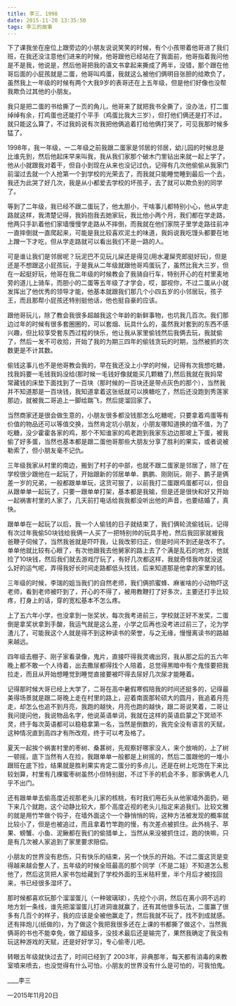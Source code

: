 ```yaml
---
title: 李三、1998
date: 2015-11-20 13:35:50
tags: 李三的故事
---
```


下了课我坐在座位上跟旁边的小朋友说说笑笑的时候，有个小孩带着他哥进了我们班，在我还没注意他们进来的时候，他哥跟他已经站在了我面前，他哥指着我问他是不是我，他说是，然后他哥把我的语文书拿起来撕成了两半，没错，那个跟在他哥后面的小屁孩就是二蛋，他哥叫鸡蛋，我就这么被他们俩明目张胆的给欺负了，虽然我上一年级的时候有两个大我9岁的表哥还在上五年级，但是他们好像也没帮我欺负过其他的小朋友。

我只是把二蛋的书给撕了一页的角儿，他哥来了就把我书全撕了，没办法，打二蛋绰绰有余，打鸡蛋也还能打个平手（鸡蛋比我大三岁），但打他们俩还是打不过，就只能这么算了，不过我妈说有次我把他俩追着打给他俩打哭了，可见我那时候多猛了。

1998年，我一年级，一二年级之前我跟二蛋家是邻居的邻居，幼儿园的时候总是比谁先到，然后他起床早来叫我，我从我们家那个破木门里钻出来就一起上学了，他从小就跟我对着干，但自小到现在从来也没记过仇，记得有几次他偷偷从我家门前溜过去就一个人抢第一个到学校的光荣去了，而我就只能睡觉睡到最后一个去，我还为此哭了好几次，我是从小都爱去学校的坏孩子，去了就可以欺负别的同学了。

等到了二年级，我已经不跟二蛋玩了，他太胆小，干啥事儿都特别小心，他从学走路就这样，我清楚记得，我妈抱我去她家玩，我比他小两个月，我们都在学走路，他两只手趴着他们家墙慢慢学走路从不摔倒，而我就在他们家院子里学走路往前冲一直摔倒就一直爬起来，可能是我比较喜欢泥土的味道，我妈说我吃馒头都要在地上蹭一下才吃，但从学走路就可以看出我们不是一路的人。

可是谁让我们是邻居呢？玩泥巴不见玩儿屎还是得见(用水灌屎壳郎挺好玩)，但是还是不想跟这小屁孩玩，于是我从二年级就跟他哥鸡蛋玩了，虽然比我大三岁，但在一起挺好玩，他哥在我二年级的时候教会了我骑自行车，特别开心的在村里麦地旁的道儿上骑车，而胆小的二蛋等五年级了才学会，哎，鄙视你，不过二蛋从小就发挥出了他优秀的领导才能，他基本就跟我们那几个小四五岁的小邻居玩，孩子王，而且那帮小屁孩还特别挺他话，他也挺自豪的应该。

跟他哥玩儿，除了教会我很多超越我这个年龄的新鲜事物，也坑我几百次。我们那边过年的时候有很多套圈圈的，可以套烟、玩具什么的，虽然我对套到的东西不感兴趣，但比较享受套东西过程的快乐，他让我从家里偷钱然后我俩去玩，我就偷了，然后一发不可收拾，开始了我的为期三四年的偷钱贪玩的时期，当然被抓的次数更是不计其数。

偷钱这事儿也不是他哥教会我的，早在我还没上小学的时候，记得有次我想吃糖，找我妈要一毛钱我妈没给(那时候一毛钱好像就能买几颗糖了),然后我就在我妈常常藏钱的床垫下面找到了一百块（那时候的一百块还是带点灰色的那个），当然我并不知道那是一百块钱，我知道拿着这张纸就可以换糖吃了，然后还没跑到秀莲家那边，就被我二哥追上一脚给踹飞，然后提溜回家了。

当然商家还是很会做生意的，小朋友很多都没钱那怎么吃糖呢，只要拿着鸡蛋等有价值的物品还可以等值交换，当然肯定坑小朋友，小朋友哪知道换的值不值，为了吃糖，没少霍霍各家的鸡，那个不知谁家的鸡老跑到我家东边边那坡上下蛋，被我偷了好多蛋，当然也基本都是跟二蛋他哥那些大朋友分享了胜利的果实，或者说被勒索了，但小朋友毫不记仇。

三年级我家从村里的南边，搬到了村子的中部，也就不跟二蛋家是邻居了，除了在学校很少跟他在一起玩了，开始跟新的邻居单单、鹏鹏、刚刚玩，刚子、鹏子是俩差一岁的兄弟，一般都跟单单玩，这货可狠了，以前我打二蛋跟鸡蛋都可以，但自从跟单单一起玩了，只要一跟单单打架，基本都是我输，但是还是很快和好又开始一起祸害村里的人家了，几天前打电话给我我都没听出他的声音，也要结婚了，真快。

跟单单在一起玩了以后，我一个人偷钱的日子就结束了，我们俩轮流偷钱玩，记得有次过年我偷50块钱给我俩一人买了一把特别帅的玩具手枪，然后我回家就被我爸鞭子伺候了，当然我爸就是吓吓我，让我改邪归正，但是时间不到还是改不了。单单他就比较有心眼了，有次他跟我去他舅家的路上去了个满是乱石的地方，他就捡了10块钱，然后我们就去游戏厅玩了，有好几次都这样，我就奇怪我咋就没这么好的运气呢，弄得我好长时间走路都低头找钱，后来知道那是他拿的家里的钱。

三年级的时候，李瑞的姐当我们的自然老师，我们俩抓蜜蜂、麻雀啥的小动物吓这老师，看到老师被吓到了，开心的不得了，被用教鞭打了好多次，主要还打手比较疼，打身上的话，穿的宽松基本不怎么疼。

上了五六年小学，也没拿到一张奖状，每次我考进前三，学校就正好不发奖，二蛋倒是拿奖状拿到手酸，我运气就是这么差，小学之后再也没考进过前三了，沦为学渣儿了，可能我这个人就是得不到这种读书的荣誉，与之无缘，慢慢离读书的路越来越远。

四年级去棚子、刚子家看录像，鬼片，直接吓得我灵魂出窍，我从那之后的五六年晚上都不敢一个人待着，出去撒尿都得找个人陪着，总觉得黑暗中有个鬼怪要把我拉走，而且从开始想睡觉到睡觉直接要被吓得去尿好几次尿才能睡着。

记得那时候大哥已经上大学了，二哥在高中暑假寒假陪我的时间还挺多的，记得最美得场景就是跟二哥晚上走在村里的路上，迎着南面那轮硕大的圆月，我追着月亮走，却怎么也追不到月亮，我跑的越快，月亮也跑的越快，跟二哥说笑着，二哥让我问提问他，我说物品名字，他说英语单词，我就在这样的英语启蒙之下冥顽不灵，终于每次英语都可以稳稳拿第一名，当然是倒数的，我完全没有语言的天赋，这种情况直到高四才有所改观，终于可以考及格了。

夏天一起挨个祸害村里的枣树、桑葚树，先观察好哪家没人，来个放哨的，上了树一顿摇，底下当然有人在捡，我跟单单一般都是上树摇的，然后二蛋跟他的一堆小跟班在底下捡，结果就是胜利果实肯定二蛋分的多点儿，还是在树上吃饱在下来比较划算，村里有几棵蜜枣树虽然小但特别甜，不过下手的机会不多，那家俩老人几乎不出门。

还有跟单单去偷高度近视那老头儿家的核桃，有时我们用石头从他家墙外面扔，砸下来几个就跑，这个动静比较大，那个高度近视的老头儿指定来追我们。比较文雅的就是用竹竿做个钩子，在墙外面这个一个静悄悄的钩，这种方法被发现的概率就比较小了，但是也被追过，而且拿着竹竿跑的慢，有次差点被抓住。此外桃子、苹果、螃蟹、小鱼、泥鳅都在我们的偷猎单上，当然从来没被抓住过，跑的快嘛，只是有几次被人家追到了家里要求赔偿。

小朋友的世界没有悲伤，只有快乐的结束，另一个快乐的开始。不过二蛋这货是变得越来越会整人了，五年级的时候全班最高的那个同学（不是二娃）不知道怎么惹他了，然后这货把人家书包给藏到了学校外面的玉米秸秆里，半个月后才被找回来，书已经很多湿坏了。

那时候都喜欢玩那个溜溜蛋儿（一种玻璃球），先挖个小洞，然后在离小洞不远的地方划一条线，谁先把溜溜蛋儿打进洞谁就赢了，还有其他很多玩法，二蛋赢了很多有几百个的样子，我的应该是全被他赢走了，然后我就不玩了，找不到成就感。还有摔炮儿(纸做的)，为了做这个我把我很多还在上课的书都撕了做这个，当然我俩哥的书也不能幸免，做了超级多，没技术最后还是输完了，果然我确定了我没有玩这种游戏的天赋，还是好好学习，专心偷枣儿吧。

转眼五年级就快过去了，时间已经到了 2003年，非典那年，每天都有消毒的来教室噴来喷去，也没觉得有什么可怕，小朋友的世界没有什么是可怕的，可我怕鬼。

____李三

—2015年11月20日
